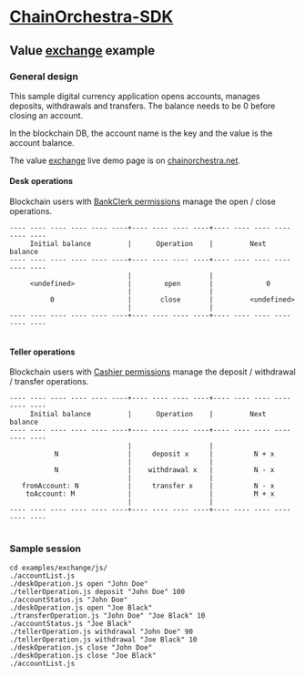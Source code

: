 # [ChainOrchestra-SDK](https://github.com/ChainOrchestra/ChainOrchestra-SDK)

## Value [exchange](http://chainorchestra.net/#/5) example

### General design

This sample digital currency application opens accounts, manages deposits, withdrawals and transfers.
The balance needs to be 0 before closing an account.

In the blockchain DB, the account name is the key and the value is the account balance.

The value [exchange](http://chainorchestra.net/#/5) live demo page is on [chainorchestra.net](http://chainorchestra.net).

#### Desk operations

Blockchain users with [BankClerk permissions](../../lib/chaincode/perms) manage the open / close operations.

```
---- ---- ---- ---- ---- ----+---- ---- ---- ----+---- ---- ---- ---- ---- ---- 
     Initial balance         |      Operation    |         Next balance
---- ---- ---- ---- ---- ----+---- ---- ---- ----+---- ---- ---- ---- ---- ---- 
                             |                   |
     <undefined>             |        open       |             0
                             |                   |
          0                  |       close       |         <undefined> 
                             |                   |
---- ---- ---- ---- ---- ----+---- ---- ---- ----+---- ---- ---- ---- ---- ---- 
 
```

#### Teller operations

Blockchain users with [Cashier permissions](../../lib/chaincode/perms) manage the deposit / withdrawal / transfer operations.

```
---- ---- ---- ---- ---- ----+---- ---- ---- ----+---- ---- ---- ---- ---- ---- 
     Initial balance         |      Operation    |         Next balance
---- ---- ---- ---- ---- ----+---- ---- ---- ----+---- ---- ---- ---- ---- ---- 
                             |                   |
           N                 |     deposit x     |          N + x
                             |                   |
           N                 |    withdrawal x   |          N - x
                             |                   |
   fromAccount: N            |     transfer x    |          N - x
    toAccount: M             |                   |          M + x
                             |                   |
---- ---- ---- ---- ---- ----+---- ---- ---- ----+---- ---- ---- ---- ---- ---- 
 
```


### Sample session

```
cd examples/exchange/js/
./accountList.js 
./deskOperation.js open "John Doe"
./tellerOperation.js deposit "John Doe" 100
./accountStatus.js "John Doe"
./deskOperation.js open "Joe Black"
./transferOperation.js "John Doe" "Joe Black" 10
./accountStatus.js "Joe Black"
./tellerOperation.js withdrawal "John Doe" 90
./tellerOperation.js withdrawal "Joe Black" 10
./deskOperation.js close "John Doe"
./deskOperation.js close "Joe Black"
./accountList.js 
```

